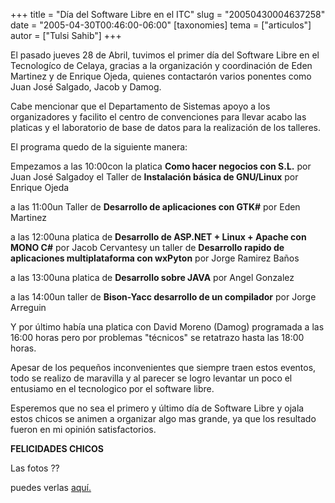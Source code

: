 +++
title = "Día del Software Libre en el ITC"
slug = "20050430004637258"
date = "2005-04-30T00:46:00-06:00"
[taxonomies]
tema = ["articulos"]
autor = ["Tulsi Sahib"]
+++

El pasado jueves 28 de Abril, tuvimos el primer día del Software Libre
en el Tecnologíco de Celaya, gracias a la organización y coordinación de
Eden Martinez y de Enrique Ojeda, quienes contactarón varios ponentes
como Juan José Salgado, Jacob y Damog.

<!-- more -->
Cabe mencionar que el Departamento de Sistemas apoyo a los organizadores
y facilito el centro de convenciones para llevar acabo las platicas y el
laboratorio de base de datos para la realización de los talleres.

El programa quedo de la siguiente manera:

Empezamos a las 10:00con la platica **Como hacer negocios con S.L.** por
Juan José Salgadoy el Taller de **Instalación básica de GNU/Linux** por
Enrique Ojeda

a las 11:00un Taller de **Desarrollo de aplicaciones con GTK#** por Eden
Martinez

a las 12:00una platica de **Desarrollo de ASP.NET + Linux + Apache con
MONO C#** por Jacob Cervantesy un taller de **Desarrollo rapido de
aplicaciones multiplataforma con wxPyton** por Jorge Ramirez Baños

a las 13:00una platica de **Desarrollo sobre JAVA** por Angel Gonzalez

a las 14:00un taller de **Bison-Yacc desarrollo de un compilador** por
Jorge Arreguin

Y por último había una platica con David Moreno (Damog) programada a las
16:00 horas pero por problemas "técnicos" se retatrazo hasta las 18:00
horas.

Apesar de los pequeños inconvenientes que siempre traen estos eventos,
todo se realizo de maravilla y al parecer se logro levantar un poco el
entusiamo en el tecnologico por el software libre.

Esperemos que no sea el primero y último día de Software Libre y ojala
estos chicos se animen a organizar algo mas grande, ya que los resultado
fueron en mi opinión satisfactorios.

**FELICIDADES CHICOS**

Las fotos ??

puedes verlas
[aquí.](http://c014.coral.com.mx/tulsipop/index.php?gadget=Phoo&action=ViewAlbum&id=8)

